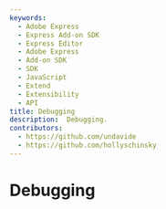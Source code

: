 ```yaml
---
keywords:
  - Adobe Express
  - Express Add-on SDK
  - Express Editor
  - Adobe Express
  - Add-on SDK
  - SDK
  - JavaScript
  - Extend
  - Extensibility
  - API
title: Debugging
description:  Debugging.
contributors:
  - https://github.com/undavide
  - https://github.com/hollyschinsky
---
```

# Debugging